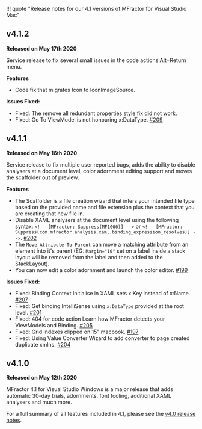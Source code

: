 !!! quote "Release notes for our 4.1 versions of MFractor for Visual Studio Mac"

## v4.1.2

**Released on May 17th 2020**

Service release to fix several small issues in the code actions Alt+Return menu.

**Features**

 * Code fix that migrates Icon to IconImageSource.

 **Issues Fixed:**

  * Fixed: The remove all redundant properties style fix did not work.
  * Fixed: Go To ViewModel is not honouring x:DataType. [#209](https://github.com/mfractor/mfractor-feedback/issues/209)

## v4.1.1

**Released on May 16th 2020**

Service release to fix multiple user reported bugs, adds the ability to disable analysers at a document level, color adornment editing support and moves the scaffolder out of preview.

**Features**

 * The Scaffolder is a file creation wizard that infers your intended file type based on the provided name and file extension plus the context that you are creating that new file in.
 * Disable XAML analysers at the document level using the following syntax: `<!-- [MFractor: Suppress(MF1000)] -->` or `<!-- [MFractor: Suppress(com.mfractor.analysis.xaml.binding_expression_resolves)] -->`. [#202](https://github.com/mfractor/mfractor-feedback/issues/202)
 * The `Move Attribute To Parent` can move a matching attribute from an element into it's parent (EG: `Margin="10"` set on a label inside a stack layout will be removed from the label and then added to the StackLayout).
 * You can now edit a color adornment and launch the color editor. [#199](https://github.com/mfractor/mfractor-feedback/issues/199)

 **Issues Fixed:**

  * Fixed: Binding Context Initialise in XAML sets x:Key instead of x:Name. [#207](https://github.com/mfractor/mfractor-feedback/issues/207)
  * Fixed: Get binding IntelliSense using `x:DataType` provided at the root level. [#201](https://github.com/mfractor/mfractor-feedback/issues/201)
  * Fixed: 404 for code action Learn how MFractor detects your ViewModels and Binding. [#205](https://github.com/mfractor/mfractor-feedback/issues/205)
  * Fixed: Grid indexes clipped on 15" macbook. [#197](https://github.com/mfractor/mfractor-feedback/issues/197)
  * Fixed: Using Value Converter Wizard to add converter to page created duplicate xmlns. [#204](https://github.com/mfractor/mfractor-feedback/issues/204)

## v4.1.0

**Released on May 12th 2020**

MFractor 4.1 for Visual Studio Windows is a major release that adds automatic 30-day trials, adornments, font tooling, additional XAML analysers and much more.

For a full summary of all features included in 4.1, please see the [v4.0 release notes](v4.0.md).
